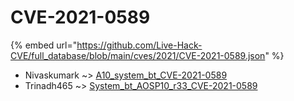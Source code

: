 # CVE-2021-0589
{% embed url="https://github.com/Live-Hack-CVE/full_database/blob/main/cves/2021/CVE-2021-0589.json" %}

* Nivaskumark ~> [A10_system_bt_CVE-2021-0589](https://www.alice-snow.ru/2021/database/cve-2021-0589/a10_system_bt_cve-2021-0589-nivaskumark)
* Trinadh465 ~> [System_bt_AOSP10_r33_CVE-2021-0589](https://www.alice-snow.ru/2021/database/cve-2021-0589/system_bt_aosp10_r33_cve-2021-0589-trinadh465)